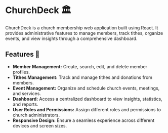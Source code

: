 # ChurchDeck 🏛️

ChurchDeck is a church membership web application built using React. It provides administrative features to manage members, track tithes, organize events, and view insights through a comprehensive dashboard.

## Features 🚀

- **Member Management:** Create, search, edit, and delete member profiles.
- **Tithes Management:** Track and manage tithes and donations from members.
- **Event Management:** Organize and schedule church events, meetings, and services.
- **Dashboard:** Access a centralized dashboard to view insights, statistics, and reports.
- **User Roles and Permissions:** Assign different roles and permissions to church administrators.
- **Responsive Design:** Ensure a seamless experience across different devices and screen sizes.

